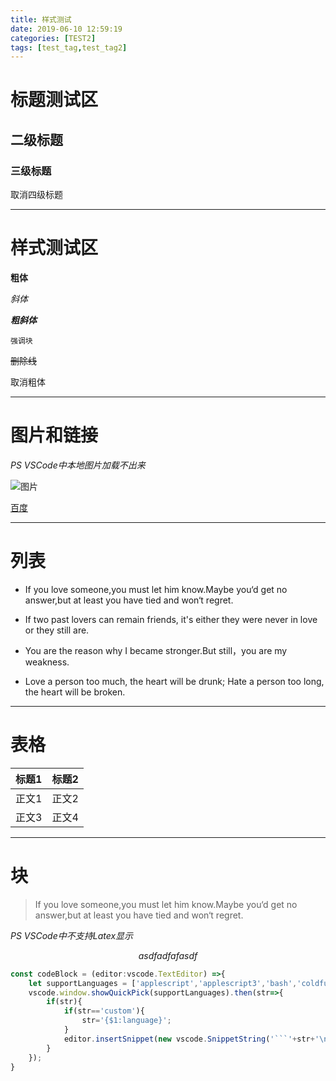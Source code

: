 ```yaml
---
title: 样式测试
date: 2019-06-10 12:59:19
categories: [TEST2]
tags: [test_tag,test_tag2]
---
```



# 标题测试区

## 二级标题

### 三级标题

取消四级标题

---

# 样式测试区
**粗体**

*斜体*

***粗斜体***

`强调块`

~~删除线~~

取消粗体

---

# 图片和链接
*PS VSCode中本地图片加载不出来*

![图片](/home/ns/Pictures/blog_img/qrwc.png)

[百度](https://baidu.com)

---

# 列表
- If you love someone,you must let him know.Maybe you‘d get no answer,but at least you have tied and won‘t regret.

- If two past lovers can remain friends, it's either they were never in love or they still are.

- You are the reason why I became stronger.But still，you are my weakness.

- Love a person too much, the heart will be drunk; Hate a person too long, the heart will be broken.

---

# 表格
标题1|标题2
:-:|:-:
正文1|正文2
正文3|正文4

---

# 块

> If you love someone,you must let him know.Maybe you‘d get no answer,but at least you have tied and won‘t regret.

*PS VSCode中不支持Latex显示*

$$
asdfadfafasdf
$$

```typescript
const codeBlock = (editor:vscode.TextEditor) =>{
    let supportLanguages = ['applescript','applescript3','bash','coldfusion','c','csharp','css','delphi','diff','erl','groovy','java','javafx','javascript','perl','php','text','plain','python','ruby','sass','scala','sql','vb','xml','objc','fsharp','r','matlab','swift','go','json','yaml','html','typescript','custom']
    vscode.window.showQuickPick(supportLanguages).then(str=>{
        if(str){
            if(str=='custom'){
                str='{$1:language}';
            }
            editor.insertSnippet(new vscode.SnippetString('```'+str+'\n$2\n```'));
        }
    });
}
```
